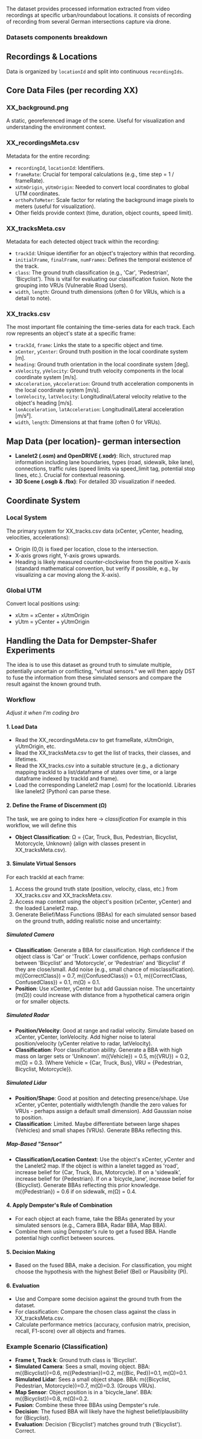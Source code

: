 The dataset provides processed information extracted from video recordings at specific urban/roundabout locations.
it consists of recording of recording from several German intersections capture via drone.

### Datasets components breakdown

## Recordings & Locations

Data is organized by `locationId` and split into continuous `recordingIds`.

## Core Data Files (per recording XX)

### XX_background.png

A static, georeferenced image of the scene. Useful for visualization and understanding the environment context.

### XX_recordingsMeta.csv

Metadata for the entire recording:

- `recordingId`, `locationId`: Identifiers.
- `frameRate`: Crucial for temporal calculations (e.g., time step = 1 / frameRate).
- `xUtmOrigin`, `yUtmOrigin`: Needed to convert local coordinates to global UTM coordinates.
- `orthoPxToMeter`: Scale factor for relating the background image pixels to meters (useful for visualization).
- Other fields provide context (time, duration, object counts, speed limit).

### XX_tracksMeta.csv

Metadata for each detected object track within the recording:

- `trackId`: Unique identifier for an object's trajectory within that recording.
- `initialFrame`, `finalFrame`, `numFrames`: Defines the temporal existence of the track.
- `class`: The ground truth classification (e.g., 'Car', 'Pedestrian', 'Bicyclist'). This is vital for evaluating our classification fusion. Note the grouping into VRUs (Vulnerable Road Users).
- `width`, `length`: Ground truth dimensions (often 0 for VRUs, which is a detail to note).

### XX_tracks.csv

The most important file containing the time-series data for each track. Each row represents an object's state at a specific frame:

- `trackId`, `frame`: Links the state to a specific object and time.
- `xCenter`, `yCenter`: Ground truth position in the local coordinate system [m].
- `heading`: Ground truth orientation in the local coordinate system [deg].
- `xVelocity`, `yVelocity`: Ground truth velocity components in the local coordinate system [m/s].
- `xAcceleration`, `yAcceleration`: Ground truth acceleration components in the local coordinate system [m/s].
- `lonVelocity`, `latVelocity`: Longitudinal/Lateral velocity relative to the object's heading [m/s].
- `lonAcceleration`, `latAcceleration`: Longitudinal/Lateral acceleration [m/s²].
- `width`, `length`: Dimensions at that frame (often 0 for VRUs).

## Map Data (per location)- german intersection

- **Lanelet2 (.osm) and OpenDRIVE (.xodr)**: Rich, structured map information including lane boundaries, types (road, sidewalk, bike lane), connections, traffic rules (speed limits via speed_limit tag, potential stop lines, etc.). Crucial for contextual reasoning.
- **3D Scene (.osgb & .fbx)**: For detailed 3D visualization if needed.

## Coordinate System

### Local System

The primary system for XX_tracks.csv data (xCenter, yCenter, heading, velocities, accelerations):

- Origin (0,0) is fixed per location, close to the intersection.
- X-axis grows right, Y-axis grows upwards.
- Heading is likely measured counter-clockwise from the positive X-axis (standard mathematical convention, but verify if possible, e.g., by visualizing a car moving along the X-axis).

### Global UTM

Convert local positions using:

- xUtm = xCenter + xUtmOrigin
- yUtm = yCenter + yUtmOrigin

## Handling the Data for Dempster-Shafer Experiments

The idea is to use this dataset as ground truth to simulate multiple, potentially uncertain or conflicting, "virtual sensors." we will then apply DST to fuse the information from these simulated sensors and compare the result against the known ground truth.

### Workflow

_Adjust it when I'm coding bro_

#### 1. Load Data

- Read the XX_recordingsMeta.csv to get frameRate, xUtmOrigin, yUtmOrigin, etc.
- Read the XX_tracksMeta.csv to get the list of tracks, their classes, and lifetimes.
- Read the XX_tracks.csv into a suitable structure (e.g., a dictionary mapping trackId to a list/dataframe of states over time, or a large dataframe indexed by trackId and frame).
- Load the corresponding Lanelet2 map (.osm) for the locationId. Libraries like lanelet2 (Python) can parse these.

#### 2. Define the Frame of Discernment (Ω)

The task, we are going to index here -> _classification_
For example in this workflow, we will define this

- **Object Classification**: Ω = {Car, Truck, Bus, Pedestrian, Bicyclist, Motorcycle, Unknown} (align with classes present in XX_tracksMeta.csv).

#### 3. Simulate Virtual Sensors

For each trackId at each frame:

1. Access the ground truth state (position, velocity, class, etc.) from XX_tracks.csv and XX_tracksMeta.csv.
2. Access map context using the object's position (xCenter, yCenter) and the loaded Lanelet2 map.
3. Generate Belief/Mass Functions (BBAs) for each simulated sensor based on the ground truth, adding realistic noise and uncertainty:

##### Simulated Camera

- **Classification**: Generate a BBA for classification. High confidence if the object class is 'Car' or 'Truck'. Lower confidence, perhaps confusion between 'Bicyclist' and 'Motorcycle', or 'Pedestrian' and 'Bicyclist' if they are close/small. Add noise (e.g., small chance of misclassification). m({CorrectClass}) = 0.7, m({ConfusedClass}) = 0.1, m({CorrectClass, ConfusedClass}) = 0.1, m(Ω) = 0.1.
- **Position**: Use xCenter, yCenter but add Gaussian noise. The uncertainty (m(Ω)) could increase with distance from a hypothetical camera origin or for smaller objects.

##### Simulated Radar

- **Position/Velocity**: Good at range and radial velocity. Simulate based on xCenter, yCenter, lonVelocity. Add higher noise to lateral position/velocity (yCenter relative to radar, latVelocity).
- **Classification**: Poor classification ability. Generate a BBA with high mass on larger sets or 'Unknown'. m({Vehicle}) = 0.5, m({VRU}) = 0.2, m(Ω) = 0.3. (Where Vehicle = {Car, Truck, Bus}, VRU = {Pedestrian, Bicyclist, Motorcycle}).

##### Simulated Lidar

- **Position/Shape**: Good at position and detecting presence/shape. Use xCenter, yCenter, potentially width/length (handle the zero values for VRUs - perhaps assign a default small dimension). Add Gaussian noise to position.
- **Classification**: Limited. Maybe differentiate between large shapes (Vehicles) and small shapes (VRUs). Generate BBAs reflecting this.

##### Map-Based "Sensor"

- **Classification/Location Context**: Use the object's xCenter, yCenter and the Lanelet2 map. If the object is within a lanelet tagged as 'road', increase belief for {Car, Truck, Bus, Motorcycle}. If on a 'sidewalk', increase belief for {Pedestrian}. If on a 'bicycle_lane', increase belief for {Bicyclist}. Generate BBAs reflecting this prior knowledge. m({Pedestrian}) = 0.6 if on sidewalk, m(Ω) = 0.4.

#### 4. Apply Dempster's Rule of Combination

- For each object at each frame, take the BBAs generated by your simulated sensors (e.g., Camera BBA, Radar BBA, Map BBA).
- Combine them using Dempster's rule to get a fused BBA. Handle potential high conflict between sources.

#### 5. Decision Making

- Based on the fused BBA, make a decision. For classification, you might choose the hypothesis with the highest Belief (Bel) or Plausibility (Pl).

#### 6. Evaluation

- Use and Compare some decision against the ground truth from the dataset.
- For classification: Compare the chosen class against the class in XX_tracksMeta.csv.
- Calculate performance metrics (accuracy, confusion matrix, precision, recall, F1-score) over all objects and frames.

### Example Scenario (Classification)

- **Frame t, Track k**: Ground truth class is 'Bicyclist'.
- **Simulated Camera**: Sees a small, moving object. BBA: m({Bicyclist})=0.6, m({Pedestrian})=0.2, m({Bic, Ped})=0.1, m(Ω)=0.1.
- **Simulated Lidar**: Sees a small object shape. BBA: m({Bicyclist, Pedestrian, Motorcycle})=0.7, m(Ω)=0.3. (Groups VRUs).
- **Map Sensor**: Object position is in a 'bicycle_lane'. BBA: m({Bicyclist})=0.8, m(Ω)=0.2.
- **Fusion**: Combine these three BBAs using Dempster's rule.
- **Decision**: The fused BBA will likely have the highest belief/plausibility for {Bicyclist}.
- **Evaluation**: Decision ('Bicyclist') matches ground truth ('Bicyclist'). Correct.

